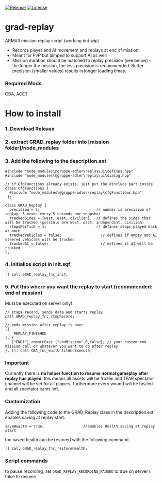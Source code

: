 [![Release](https://img.shields.io/github/release/gruppe-adler/grad-replay.svg)](https://github.com/gruppe-adler/grad-replay/release)
[![License](https://img.shields.io/github/license/gruppe-adler/grad-replay.svg)](https://github.com/gruppe-adler/grad-replay/license)

# grad-replay
ARMA3 mission replay script (working but wip)
* Records player and AI movement and replays at end of mission.
* Meant for PvP but pimped to support AI as well
* Mission duration should be matched to replay precision (see below) - the longer the mission, the less precision is recommended. Better precision (smaller values) results in longer loading times.

### Required Mods
CBA, ACE3

# How to install
### 1. Download Release
### 2. extract GRAD_replay folder into [mission folder]/node_modules
### 3. Add the following to the description.ext

```
#include "node_modules\@gruppe-adler\replay\ui\defines.hpp"
#include "node_modules\@gruppe-adler\replay\ui\dialog.hpp"
```

```
// if CfgFunctions already exists, just put the #include part inside
class CfgFunctions {
  #include "node_modules\@gruppe-adler\replay\cfgFunctions.hpp"
 };
```

```
class GRAD_Replay {
  precision = 5;                          // number is precision of replay, 5 means every 5 seconds one snapshot
  trackedSides = [west, east, civilian];  // defines the sides that will be tracked (possible are west, east, independant, civilian)
  stepsPerTick = 1;                       // defines steps played back at once
  trackedVehicles = false;                  // defines if empty and AI steered vehicles will be tracked
  trackedAI = false;                        // defines if AI will be tracked
};
```
### 4. Initialize script in init.sqf
`[] call GRAD_replay_fnc_init;`

### 5. Put this where you want the replay to start (recommended: end of mission)
Must be executed on server only!
```
// stops record, sends data and starts replay
call GRAD_replay_fnc_stopRecord;

// ends mission after replay is over
[{
	REPLAY_FINISHED
}, {
   ["END1"] remoteExec ["endMission",0,false]; // your custom end mission call or whatever you want to do after replay
}, []] call CBA_fnc_waitUntilAndExecute;
```

### Important
Currently there is **no helper function to resume normal gameplay after replay has played**, this means all assets will be frozen and TFAR spectator channel will be set for all players, furthermore every wound will be healed and all spectator cams left.

### Customization
Adding the following code to the GRAD_Replay class in the description.ext enables saving at replay start.

```
saveHealth = true;                  //enables Health saving at replay start
```

the saved health can be restored with the following command.
```
[] call GRAD_replay_fnc_restoreHealth;
```

### Script commands
to pause recording, set `GRAD_REPLAY_RECORDING_PAUSED` to true on server / false to resume
